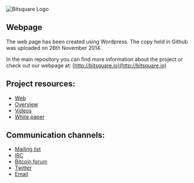 ![Bitsquare Logo](http://bitsquare.io/oldsite/images/logo_240.png)


## Webpage
The web page has been created using Wordpress. The copy held in Github was uploaded on 26th November 2014.

In the main repository you can find more information about the project or check out our webpage at: [http://bitsquare.io](http://bitsquare.io)


## Project resources:
* [Web](http://bitsquare.io)
* [Overview](http://bitsquare.io/images/overview.png)
* [Videos](https://www.youtube.com/playlist?list=PLXvC3iNe_di9bL1A5xyAKI2PzNg8jU092)
* [White paper](https://docs.google.com/document/d/1d3EiWZdaM89-P6MVhS53unXv2-pDpSFsN3W4kCGXKgY/edit)


## Communication channels:
* [Mailing list](https://groups.google.com/forum/#!forum/bitsquare)
* [IRC](https://webchat.freenode.net/?channels=bitsquare.io)
* [Bitcoin forum](https://bitcointalk.org/index.php?topic=647457)
* [Twitter](https://twitter.com/bitsquare_)
* [Email](mailto:team@bitsquare.io)